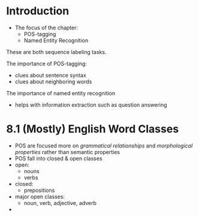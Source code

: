 # Introduction

+ The focus of the chapter:
  + POS-tagging
  + Named Entity Recognition

These are both sequence labeling tasks. 

The importance of POS-tagging:
+ clues about sentence syntax
+ clues about neighboring words

The importance of named entity recognition
+ helps with information extraction such as question answering

# 8.1 (Mostly) English Word Classes

+ POS are focused more on *grammatical relationships* and *morphological properties* rather than semantic properties
+ POS fall into closed & open classes
+ open:
   + nouns
   + verbs 
+ closed:
   + prepositions
+ major open classes:
   + noun, verb, adjective, adverb
+ 
